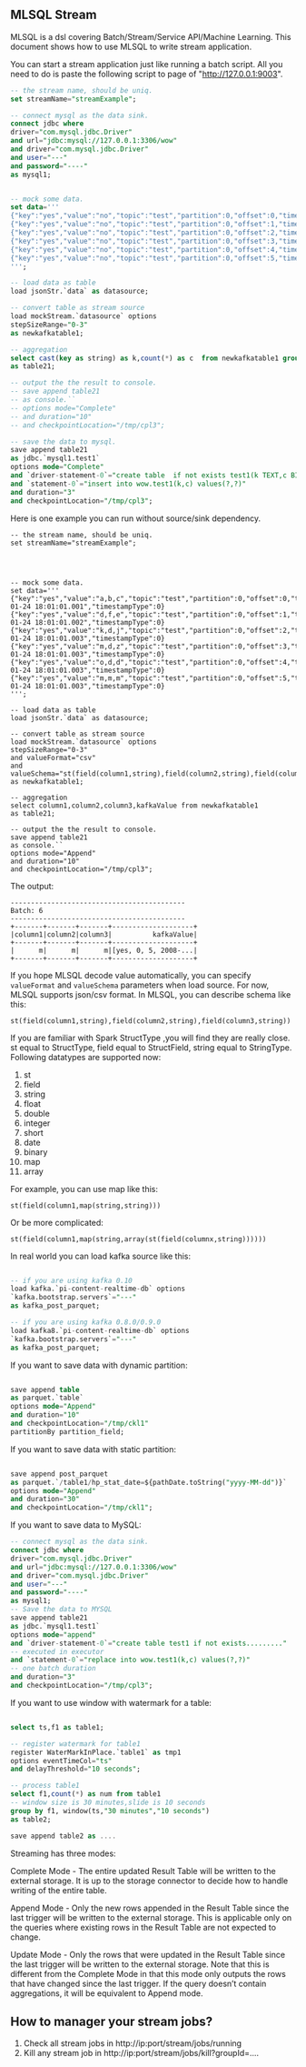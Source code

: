 ## MLSQL Stream

MLSQL is a dsl covering Batch/Stream/Service API/Machine Learning. 
This document shows how to use MLSQL to write  stream application.

You can start a stream application just like running a batch script. 
All you need to do is paste the following script to page of "http://127.0.0.1:9003".

```sql
-- the stream name, should be uniq.
set streamName="streamExample";

-- connect mysql as the data sink.
connect jdbc where  
driver="com.mysql.jdbc.Driver"
and url="jdbc:mysql://127.0.0.1:3306/wow"
and driver="com.mysql.jdbc.Driver"
and user="---"
and password="----"
as mysql1;


-- mock some data.
set data='''
{"key":"yes","value":"no","topic":"test","partition":0,"offset":0,"timestamp":"2008-01-24 18:01:01.001","timestampType":0}
{"key":"yes","value":"no","topic":"test","partition":0,"offset":1,"timestamp":"2008-01-24 18:01:01.002","timestampType":0}
{"key":"yes","value":"no","topic":"test","partition":0,"offset":2,"timestamp":"2008-01-24 18:01:01.003","timestampType":0}
{"key":"yes","value":"no","topic":"test","partition":0,"offset":3,"timestamp":"2008-01-24 18:01:01.003","timestampType":0}
{"key":"yes","value":"no","topic":"test","partition":0,"offset":4,"timestamp":"2008-01-24 18:01:01.003","timestampType":0}
{"key":"yes","value":"no","topic":"test","partition":0,"offset":5,"timestamp":"2008-01-24 18:01:01.003","timestampType":0}
''';

-- load data as table
load jsonStr.`data` as datasource;

-- convert table as stream source
load mockStream.`datasource` options 
stepSizeRange="0-3"
as newkafkatable1;

-- aggregation 
select cast(key as string) as k,count(*) as c  from newkafkatable1 group by key
as table21;

-- output the the result to console.
-- save append table21  
-- as console.`` 
-- options mode="Complete"
-- and duration="10"
-- and checkpointLocation="/tmp/cpl3";

-- save the data to mysql.
save append table21  
as jdbc.`mysql1.test1` 
options mode="Complete"
and `driver-statement-0`="create table  if not exists test1(k TEXT,c BIGINT)"
and `statement-0`="insert into wow.test1(k,c) values(?,?)"
and duration="3"
and checkpointLocation="/tmp/cpl3";

```

Here is one example you can run without source/sink dependency.

```
-- the stream name, should be uniq.
set streamName="streamExample";




-- mock some data.
set data='''
{"key":"yes","value":"a,b,c","topic":"test","partition":0,"offset":0,"timestamp":"2008-01-24 18:01:01.001","timestampType":0}
{"key":"yes","value":"d,f,e","topic":"test","partition":0,"offset":1,"timestamp":"2008-01-24 18:01:01.002","timestampType":0}
{"key":"yes","value":"k,d,j","topic":"test","partition":0,"offset":2,"timestamp":"2008-01-24 18:01:01.003","timestampType":0}
{"key":"yes","value":"m,d,z","topic":"test","partition":0,"offset":3,"timestamp":"2008-01-24 18:01:01.003","timestampType":0}
{"key":"yes","value":"o,d,d","topic":"test","partition":0,"offset":4,"timestamp":"2008-01-24 18:01:01.003","timestampType":0}
{"key":"yes","value":"m,m,m","topic":"test","partition":0,"offset":5,"timestamp":"2008-01-24 18:01:01.003","timestampType":0}
''';

-- load data as table
load jsonStr.`data` as datasource;

-- convert table as stream source
load mockStream.`datasource` options 
stepSizeRange="0-3"
and valueFormat="csv"
and valueSchema="st(field(column1,string),field(column2,string),field(column3,string))"
as newkafkatable1;

-- aggregation 
select column1,column2,column3,kafkaValue from newkafkatable1 
as table21;

-- output the the result to console.
save append table21  
as console.`` 
options mode="Append"
and duration="10"
and checkpointLocation="/tmp/cpl3";

```


The output:

```
-------------------------------------------
Batch: 6
-------------------------------------------
+-------+-------+-------+--------------------+
|column1|column2|column3|          kafkaValue|
+-------+-------+-------+--------------------+
|      m|      m|      m|[yes, 0, 5, 2008-...|
+-------+-------+-------+--------------------+
```


If you hope MLSQL decode value automatically, you can specify `valueFormat` and `valueSchema` parameters when load 
source. For now, MLSQL supports json/csv format. In MLSQL, you can describe schema like this:

```
st(field(column1,string),field(column2,string),field(column3,string))
```

If you are familiar with Spark StructType ,you will find they are really close. st equal to StructType, field equal 
to StructField, string equal to StringType.  Following datatypes are supported now:  

1. st
1. field
1. string
1. float
1. double
1. integer
1. short
1. date
1. binary
1. map
1. array

For example, you can use map like this:

```
st(field(column1,map(string,string)))
```

Or be more complicated:


```
st(field(column1,map(string,array(st(field(columnx,string))))))
```


In real world you can load kafka source like this:

```sql

-- if you are using kafka 0.10
load kafka.`pi-content-realtime-db` options
`kafka.bootstrap.servers`="---"
as kafka_post_parquet;

-- if you are using kafka 0.8.0/0.9.0
load kafka8.`pi-content-realtime-db` options
`kafka.bootstrap.servers`="---"
as kafka_post_parquet;

```

If you want to save data with dynamic partition:

```sql

save append table
as parquet.`table`
options mode="Append"
and duration="10"
and checkpointLocation="/tmp/ckl1"
partitionBy partition_field;
```

If you want to save data with static partition:

```sql

save append post_parquet
as parquet.`/table1/hp_stat_date=${pathDate.toString("yyyy-MM-dd")}`
options mode="Append"
and duration="30"
and checkpointLocation="/tmp/ckl1";
```

If you want to save data to MySQL:

```sql
-- connect mysql as the data sink.
connect jdbc where
driver="com.mysql.jdbc.Driver"
and url="jdbc:mysql://127.0.0.1:3306/wow"
and driver="com.mysql.jdbc.Driver"
and user="---"
and password="----"
as mysql1;
-- Save the data to MYSQL
save append table21
as jdbc.`mysql1.test1`
options mode="append"
and `driver-statement-0`="create table test1 if not exists........."
-- executed in executor
and `statement-0`="replace into wow.test1(k,c) values(?,?)"
-- one batch duration
and duration="3"
and checkpointLocation="/tmp/cpl3";
```

If you want to use window with watermark for a table:

```sql

select ts,f1 as table1;

-- register watermark for table1
register WaterMarkInPlace.`table1` as tmp1
options eventTimeCol="ts"
and delayThreshold="10 seconds";

-- process table1
select f1,count(*) as num from table1
-- window size is 30 minutes,slide is 10 seconds
group by f1, window(ts,"30 minutes","10 seconds")
as table2;

save append table2 as ....
```

Streaming has three modes:

Complete Mode - The entire updated Result Table will be written to the external storage. It is up to the storage connector to decide how to handle writing of the entire table.

Append Mode - Only the new rows appended in the Result Table since the last trigger will be written to the external storage. This is applicable only on the queries where existing rows in the Result Table are not expected to change.

Update Mode - Only the rows that were updated in the Result Table since the last trigger will be written to the external storage. Note that this is different from the Complete Mode in that this mode only outputs the rows that have changed since the last trigger. If the query doesn’t contain aggregations, it will be equivalent to Append mode.

## How to manager your stream jobs?

1. Check all stream jobs in http://ip:port/stream/jobs/running
2. Kill any stream job in http://ip:port/stream/jobs/kill?groupId=....
